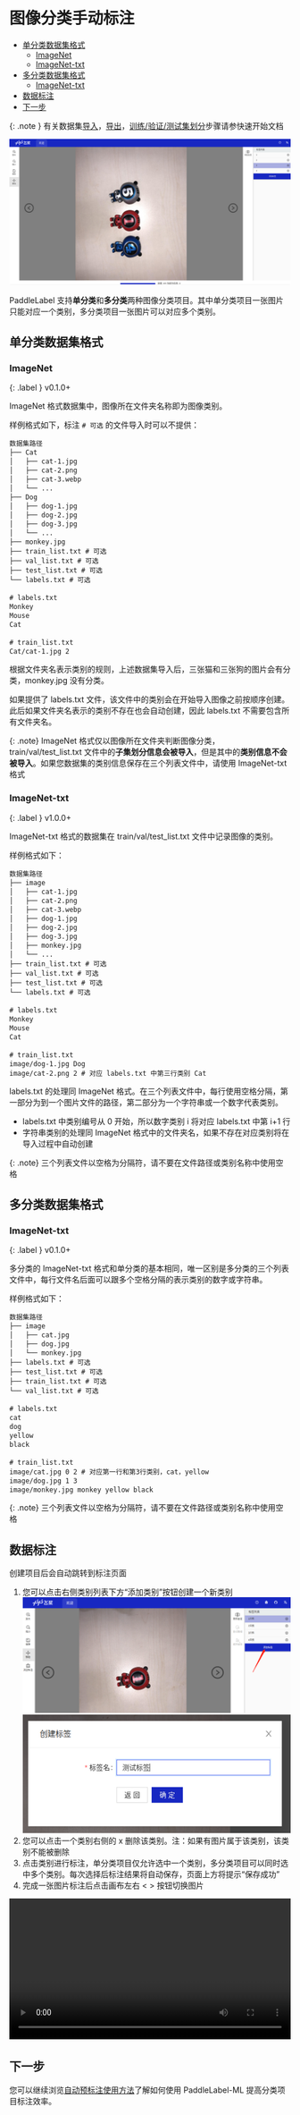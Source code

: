 # 图像分类手动标注

<!-- TOC -->

- [单分类数据集格式](#%E5%8D%95%E5%88%86%E7%B1%BB%E6%95%B0%E6%8D%AE%E9%9B%86%E6%A0%BC%E5%BC%8F)
    - [ImageNet](#imagenet)
    - [ImageNet-txt](#imagenet-txt)
- [多分类数据集格式](#%E5%A4%9A%E5%88%86%E7%B1%BB%E6%95%B0%E6%8D%AE%E9%9B%86%E6%A0%BC%E5%BC%8F)
    - [ImageNet-txt](#imagenet-txt)
- [数据标注](#%E6%95%B0%E6%8D%AE%E6%A0%87%E6%B3%A8)
- [下一步](#%E4%B8%8B%E4%B8%80%E6%AD%A5)

<!-- /TOC -->

{: .note }
有关数据集[导入](../quick_start.html#导入数据集)，[导出](../quick_start.html#导出数据集)，[训练/验证/测试集划分](../quick_start.html#数据集划分)步骤请参快速开始文档

![image](/doc/CN/assets/classification.png)

PaddleLabel 支持**单分类**和**多分类**两种图像分类项目。其中单分类项目一张图片只能对应一个类别，多分类项目一张图片可以对应多个类别。

## 单分类数据集格式

### ImageNet

{: .label }
v0.1.0+

ImageNet 格式数据集中，图像所在文件夹名称即为图像类别。

样例格式如下，标注 `# 可选` 的文件导入时可以不提供：

```shell
数据集路径
├── Cat
│   ├── cat-1.jpg
│   ├── cat-2.png
│   ├── cat-3.webp
│   └── ...
├── Dog
│   ├── dog-1.jpg
│   ├── dog-2.jpg
│   ├── dog-3.jpg
│   └── ...
├── monkey.jpg
├── train_list.txt # 可选
├── val_list.txt # 可选
├── test_list.txt # 可选
└── labels.txt # 可选

# labels.txt
Monkey
Mouse
Cat

# train_list.txt
Cat/cat-1.jpg 2
```

根据文件夹名表示类别的规则，上述数据集导入后，三张猫和三张狗的图片会有分类，monkey.jpg 没有分类。

如果提供了 labels.txt 文件，该文件中的类别会在开始导入图像之前按顺序创建。此后如果文件夹名表示的类别不存在也会自动创建，因此 labels.txt 不需要包含所有文件夹名。

{: .note}
ImageNet 格式仅以图像所在文件夹判断图像分类，train/val/test_list.txt 文件中的**子集划分信息会被导入**，但是其中的**类别信息不会被导入**。如果您数据集的类别信息保存在三个列表文件中，请使用 ImageNet-txt 格式

### ImageNet-txt

{: .label }
v1.0.0+

ImageNet-txt 格式的数据集在 train/val/test_list.txt 文件中记录图像的类别。

样例格式如下：

```shell
数据集路径
├── image
│   ├── cat-1.jpg
│   ├── cat-2.png
│   ├── cat-3.webp
│   ├── dog-1.jpg
│   ├── dog-2.jpg
│   ├── dog-3.jpg
│   ├── monkey.jpg
│   └── ...
├── train_list.txt # 可选
├── val_list.txt # 可选
├── test_list.txt # 可选
└── labels.txt # 可选

# labels.txt
Monkey
Mouse
Cat

# train_list.txt
image/dog-1.jpg Dog
image/cat-2.png 2 # 对应 labels.txt 中第三行类别 Cat
```

labels.txt 的处理同 ImageNet 格式。在三个列表文件中，每行使用空格分隔，第一部分为到一个图片文件的路径，第二部分为一个字符串或一个数字代表类别。

- labels.txt 中类别编号从 0 开始，所以数字类别 i 将对应 labels.txt 中第 i+1 行
- 字符串类别的处理同 ImageNet 格式中的文件夹名，如果不存在对应类别将在导入过程中自动创建

{: .note}
三个列表文件以空格为分隔符，请不要在文件路径或类别名称中使用空格

## 多分类数据集格式

### ImageNet-txt

{: .label }
v0.1.0+

多分类的 ImageNet-txt 格式和单分类的基本相同，唯一区别是多分类的三个列表文件中，每行文件名后面可以跟多个空格分隔的表示类别的数字或字符串。

样例格式如下：

```shell
数据集路径
├── image
│   ├── cat.jpg
│   ├── dog.jpg
│   └── monkey.jpg
├── labels.txt # 可选
├── test_list.txt # 可选
├── train_list.txt # 可选
└── val_list.txt # 可选

# labels.txt
cat
dog
yellow
black

# train_list.txt
image/cat.jpg 0 2 # 对应第一行和第3行类别，cat，yellow
image/dog.jpg 1 3
image/monkey.jpg monkey yellow black
```

{: .note}
三个列表文件以空格为分隔符，请不要在文件路径或类别名称中使用空格

## 数据标注

创建项目后会自动跳转到标注页面

1. 您可以点击右侧类别列表下方“添加类别”按钮创建一个新类别
   ![](/doc/CN/assets/add_label.png)
   ![](/doc/CN/assets/test_label.png)
2. 您可以点击一个类别右侧的 x 删除该类别。注：如果有图片属于该类别，该类别不能被删除
3. 点击类别进行标注，单分类项目仅允许选中一个类别，多分类项目可以同时选中多个类别。每次选择后标注结果将自动保存，页面上方将提示“保存成功”
4. 完成一张图片标注后点击画布左右 < > 按钮切换图片

<video controls src="https://github.com/linhandev/static/releases/download/PaddleLabel%E7%9B%B8%E5%85%B3/clas_ann_demo.mp4" width="100%"></video>

## 下一步

您可以继续浏览[自动预标注使用方法](/doc/CN/ML/auto_inference.md)了解如何使用 PaddleLabel-ML 提高分类项目标注效率。
